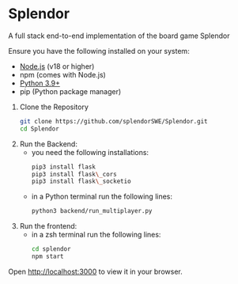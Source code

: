 # Splendor

A full stack end-to-end implementation of the board game Splendor

Ensure you have the following installed on your system:
- [Node.js](https://nodejs.org/) (v18 or higher)
- npm (comes with Node.js)
- [Python 3.9+](https://www.python.org/)
- pip (Python package manager)


1. Clone the Repository
    ```bash
    git clone https://github.com/splendorSWE/Splendor.git
    cd Splendor

2. Run the Backend:
    - you need the following installations:
        ```bash
        pip3 install flask
        pip3 install flask\_cors
        pip3 install flask\_socketio

    - in a Python terminal run the following lines:
        ```bash
        python3 backend/run_multiplayer.py

3. Run the frontend:
    - in a zsh terminal run the following lines:
        ```bash
        cd splendor
        npm start

Open [http://localhost:3000](http://localhost:3000) to view it in your browser.
